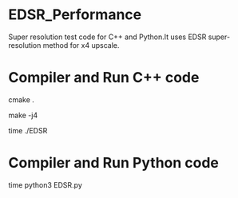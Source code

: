 # EDSR_Performance
Super resolution test code for C++ and Python.It uses EDSR super-resolution method for x4 upscale.

# Compiler and Run C++ code

cmake .

make -j4

time ./EDSR

# Compiler and Run Python code

time python3 EDSR.py
